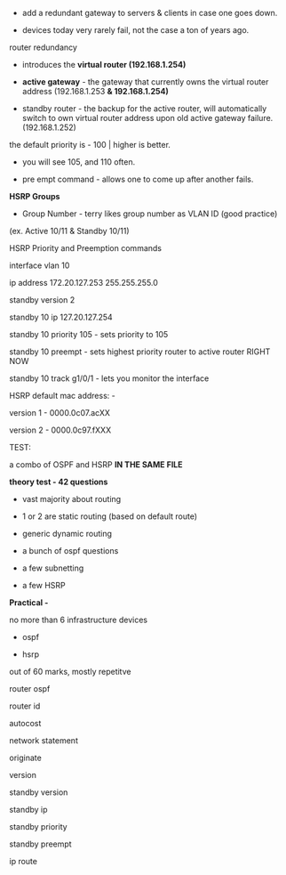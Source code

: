 - add a redundant gateway to servers & clients in case one goes down.

- devices today very rarely fail, not the case a ton of years ago.

  

router redundancy

- introduces the **virtual router (192.168.1.254)**

  

- **active gateway** - the gateway that currently owns the virtual router address (192.168.1.253 **& 192.168.1.254)**

- standby router - the backup for the active router, will automatically switch to own virtual router address upon old active gateway failure. (192.168.1.252)

  

the default priority is - 100 | higher is better.

- you will see 105, and 110 often.

  

- pre empt command - allows one to come up after another fails.

  

**HSRP Groups**

- Group Number - terry likes group number as VLAN ID (good practice)

(ex. Active 10/11 & Standby 10/11)

  

HSRP Priority and Preemption commands

  

interface vlan 10

ip address 172.20.127.253 255.255.255.0

standby version 2

standby 10 ip 127.20.127.254

standby 10 priority 105 - sets priority to 105

standby 10 preempt - sets highest priority router to active router RIGHT NOW

standby 10 track g1/0/1 - lets you monitor the interface

  

HSRP default mac address: -

version 1 - 0000.0c07.acXX

version 2 - 0000.0c97.fXXX

  
  

TEST:

a combo of OSPF and HSRP **IN THE SAME FILE**

**theory test - 42 questions**

- vast majority about routing

- 1 or 2 are static routing (based on default route)

- generic dynamic routing

- a bunch of ospf questions

- a few subnetting

- a few HSRP

  

**Practical -**

no more than 6 infrastructure devices

  

- ospf

- hsrp

  

out of 60 marks, mostly repetitve

  

router ospf

router id

autocost

network statement

originate

  

version

standby version

standby ip

standby priority

standby preempt

  

ip route